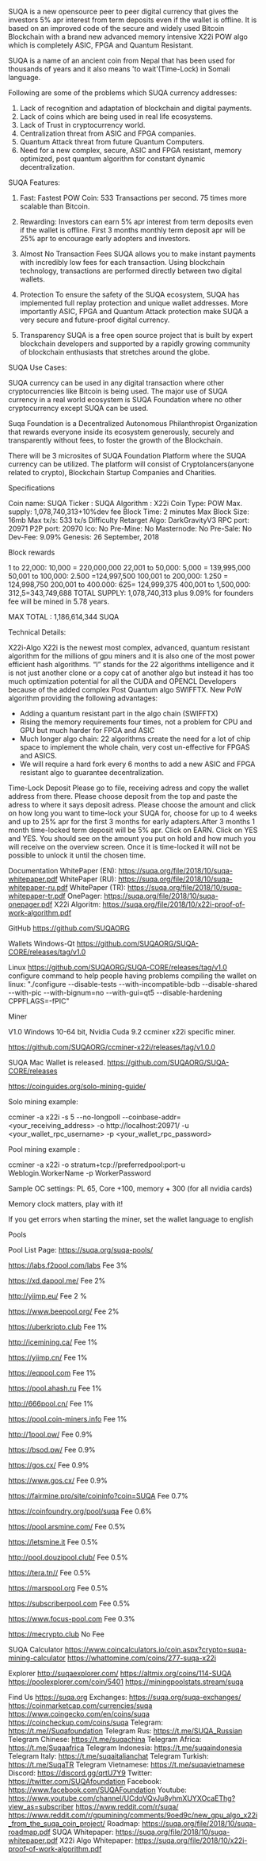 SUQA is a new opensource peer to peer digital currency that gives the investors 5% apr interest from term deposits even if the wallet is offline. It is based on an improved code of the secure and widely used Bitcoin Blockchain with a brand new advanced memory intensive X22i POW algo which is completely ASIC, FPGA and Quantum Resistant.

SUQA is a name of an ancient coin from Nepal that has been used for thousands of years and it also means 'to wait'(Time-Lock) in Somali language.

Following are some of the problems which SUQA currency addresses:

1. Lack of recognition and adaptation of blockchain and digital payments. 
2. Lack of coins which are being used in real life ecosystems. 
3. Lack of Trust in cryptocurrency world. 
4. Centralization threat from ASIC and FPGA companies.
5. Quantum Attack threat from future Quantum Computers.
6. Need for a new complex, secure, ASIC and FPGA resistant, memory optimized, post quantum algorithm for constant dynamic decentralization.


SUQA Features:

1. Fast:
Fastest POW Coin: 533 Transactions per second. 75 times more scalable than Bitcoin.

2. Rewarding:
Investors can earn 5% apr interest from term deposits even if the wallet is offline. First 3 months monthly term deposit apr will be 25% apr to encourage early adopters and investors.  

3. Almost No Transaction Fees
SUQA allows you to make instant payments with incredibly low fees for each transaction. Using blockchain technology, transactions are performed directly between two digital wallets.

4. Protection
To ensure the safety of the SUQA ecosystem, SUQA has implemented full replay protection and unique wallet addresses. More importantly ASIC, FPGA and Quantum Attack protection make SUQA a very secure and future-proof digital currency. 
 
5. Transparency
SUQA is a free open source project that is built by expert blockchain developers and supported by a rapidly growing community of blockchain enthusiasts that stretches around the globe. 

SUQA Use Cases:

SUQA currency can be used in any digital transaction where other cryptocurrencies like Bitcoin is being used. The major use of SUQA currency in a real world ecosystem is SUQA Foundation where no other cryptocurrency except SUQA can be used. 

Suqa Foundation is a Decentralized Autonomous Philanthropist Organization that rewards everyone inside its ecosystem generously, securely and transparently without fees, to foster the growth of the Blockchain.

There will be 3 microsites of SUQA Foundation Platform where the SUQA currency can be utilized. The platform will consist of Cryptolancers(anyone related to crypto), Blockchain Startup Companies and Charities.

Specifications

Coin name: SUQA
Ticker : SUQA
Algorithm : X22i
Coin Type: POW
Max. supply: 1,078,740,313+10%dev fee
Block Time: 2 minutes
Max Block Size: 16mb
Max tx/s: 533 tx/s
Difficulty Retarget Algo: DarkGravityV3
RPC port: 20971
P2P port: 20970
Ico: No
Pre-Mine: No
Masternode: No
Pre-Sale: No
Dev-Fee: 9.09%
Genesis: 26 September, 2018

Block rewards
 
1 to 22,000: 10,000  = 220,000,000
22,001 to  50,000: 5,000  = 139,995,000
50,001 to 100,000: 2.500 =124,997,500
100,001 to 200,000: 1.250 = 124,998,750
200,001 to  400.000: 625= 124,999,375
400,001 to 1,500,000: 312,5=343,749,688
TOTAL SUPPLY: 1,078,740,313  plus 9.09%
for founders fee will be mined in 5.78 years.

MAX TOTAL : 1,186,614,344 SUQA

Technical Details:

X22i-Algo
X22i is the newest most complex, advanced, quantum resistant algorithm for the millions of gpu miners and it is also one of the most power efficient hash algorithms. “I” stands for the 22 algorithms intelligence and it is not just another clone or a copy cat of another algo but instead it has too much optimization potential for all the CUDA and OPENCL Developers because of the added complex Post Quantum algo SWIFFTX.
New PoW algorithm providing the following advantages:
- Adding a quantum resistant part in the algo chain (SWIFFTX)
- Rising the memory requirements four times, not a problem for CPU and GPU but much harder for FPGA and ASIC
- Much longer algo chain: 22 algorithms create the need for a lot of chip space to implement the whole chain, very cost un-effective for FPGAS and ASICS.
- We will require a hard fork every 6 months to add a new ASIC and FPGA resistant algo to guarantee decentralization.

Time-Lock Deposit
Please go to file, receiving adress and copy the wallet address from there.
Please choose deposit from the top and paste the adress to where it says deposit adress. Please choose the amount and click on how long  you want to time-lock your SUQA for, choose for up to 4 weeks and up to 25% apr for the first 3 months for early adapters.After 3 months 1 month time-locked term deposit will be 5% apr.
Click on EARN. Click on YES and YES. You should see on  the amount you put on hold and how much you will receive on the overview screen. Once it is time-locked it will not be possible to unlock it until the chosen time.

Documentation
WhitePaper (EN): https://suqa.org/file/2018/10/suqa-whitepaper.pdf
WhitePaper (RU): https://suqa.org/file/2018/10/suqa-whitepaper-ru.pdf
WhitePaper (TR): https://suqa.org/file/2018/10/suqa-whitepaper-tr.pdf
OnePager: https://suqa.org/file/2018/10/suqa-onepager.pdf
X22i Algoritm: https://suqa.org/file/2018/10/x22i-proof-of-work-algorithm.pdf

GitHub
https://github.com/SUQAORG

Wallets
Windows-Qt 
https://github.com/SUQAORG/SUQA-CORE/releases/tag/v1.0

Linux
https://github.com/SUQAORG/SUQA-CORE/releases/tag/v1.0
configure command to help people having problems compiling the wallet on linux:
"./configure --disable-tests --with-incompatible-bdb --disable-shared --with-pic --with-bignum=no --with-gui=qt5 --disable-hardening CPPFLAGS=-fPIC"

Miner


V1.0 Windows 10-64 bit, Nvidia Cuda 9.2 ccminer x22i specific miner.

https://github.com/SUQAORG/ccminer-x22i/releases/tag/v1.0.0

SUQA Mac Wallet is released. https://github.com/SUQAORG/SUQA-CORE/releases

https://coinguides.org/solo-mining-guide/

Solo mining example:

ccminer -a x22i -s 5 --no-longpoll --coinbase-addr=<your_receiving_address> -o http://localhost:20971/ -u <your_wallet_rpc_username> -p <your_wallet_rpc_password>

Pool mining example :

ccminer -a x22i -o stratum+tcp://preferredpool:port-u Weblogin.WorkerName -p WorkerPassword

Sample OC settings: PL 65, Core +100, memory + 300 (for all nvidia cards)

Memory clock matters, play with it!

If you get errors when starting the miner, set the wallet language to english

Pools

Pool List Page: https://suqa.org/suqa-pools/

https://labs.f2pool.com/labs    Fee 3%

https://xd.dapool.me/             Fee 2%

http://yiimp.eu/                    Fee 2 %

https://www.beepool.org/      Fee 2%

https://uberkripto.club           Fee 1%

http://icemining.ca/               Fee 1%

https://yiimp.cn/                   Fee 1%

https://eqpool.com                Fee 1%

https://pool.ahash.ru             Fee 1%

http://666pool.cn/                 Fee 1%

https://pool.coin-miners.info  Fee 1%

http://1pool.pw/                   Fee 0.9%

https://bsod.pw/                   Fee 0.9%

https://gos.cx/                     Fee 0.9%

https://www.gos.cx/              Fee 0.9% 

https://fairmine.pro/site/coininfo?coin=SUQA    Fee 0.7%

https://coinfoundry.org/pool/suqa  Fee 0.6%

https://pool.arsmine.com/    Fee 0.5%

https://letsmine.it                 Fee  0.5% 

http://pool.douzipool.club/     Fee  0.5%

https://tera.tn//                    Fee 0.5%

https://marspool.org             Fee 0.5%

https://subscriberpool.com    Fee 0.5%


https://www.focus-pool.com   Fee 0.3%

https://mecrypto.club            No Fee

SUQA Calculator
https://www.coincalculators.io/coin.aspx?crypto=suqa-mining-calculator
https://whattomine.com/coins/277-suqa-x22i

Explorer
http://suqaexplorer.com/
https://altmix.org/coins/114-SUQA
https://poolexplorer.com/coin/5401
https://miningpoolstats.stream/suqa

Find Us
https://suqa.org
Exchanges: https://suqa.org/suqa-exchanges/
https://coinmarketcap.com/currencies/suqa
https://www.coingecko.com/en/coins/suqa
https://coincheckup.com/coins/suqa
Telegram: https://t.me//Suqafoundation
Telegram Rus: https://t.me/SUQA_Russian
Telegram Chinese: https://t.me/suqachina
Telegram Africa: https://t.me/Suqaafrica 
Telegram Indonesia: https://t.me/suqaindonesia
Telegram Italy: https://t.me/suqaitalianchat
Telegram Turkish: https://t.me/SuqaTR
Telegram Vietnamese:  https://t.me/suqavietnamese
Discord: https://discord.gg/qrtU7Y9
Twitter: https://twitter.com/SUQAfoundation
Facebook: https://www.facebook.com/SUQAFoundation
Youtube: https://www.youtube.com/channel/UCdqVQvJu8yhmXUYXOcaEThg?view_as=subscriber 
https://www.reddit.com/r/suqa/
https://www.reddit.com/r/gpumining/comments/9oed9c/new_gpu_algo_x22i_from_the_suqa_coin_project/
Roadmap: https://suqa.org/file/2018/10/suqa-roadmap.pdf
SUQA Whitepaper: https://suqa.org/file/2018/10/suqa-whitepaper.pdf
X22i Algo Whitepaper: https://suqa.org/file/2018/10/x22i-proof-of-work-algorithm.pdf
